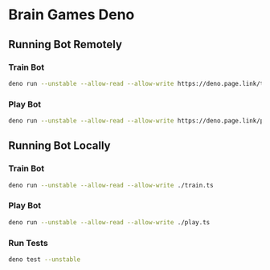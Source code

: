 # Brain Games Deno

## Running Bot Remotely

### Train Bot

```BASH
deno run --unstable --allow-read --allow-write https://deno.page.link/train
```

### Play Bot

```BASH
deno run --unstable --allow-read --allow-write https://deno.page.link/play
```

## Running Bot Locally

### Train Bot

```BASH
deno run --unstable --allow-read --allow-write ./train.ts
```

### Play Bot

```BASH
deno run --unstable --allow-read --allow-write ./play.ts
```

### Run Tests

```BASH
deno test --unstable
```
